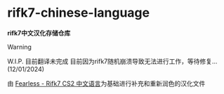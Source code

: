 # rifk7-chinese-language

**rifk7中文汉化存储仓库**

> [!WARNING]
> W.I.P. 目前翻译未完成
> 目前因为rifk7随机崩溃导致无法进行工作，等待修复... (12/01/2024)

由 [Fearless - Rifk7 CS2 中文语言](https://rifk7.com/index.php?threads/rifk7-cs2-%E4%B8%AD%E6%96%87%E8%AF%AD%E8%A8%80.874/)为基础进行补充和重新润色的汉化文件
